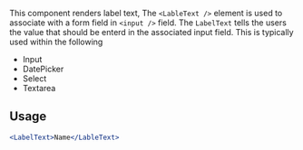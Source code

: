 This component renders label text, The `<LableText />` element is used to associate with a form field in `<input />` field. The `LabelText` tells the users the value that should be enterd in the associated input field. This is typically used within the following

- Input
- DatePicker
- Select
- Textarea

## Usage

```jsx
<LabelText>Name</LableText>
```
